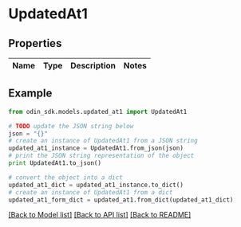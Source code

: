 # UpdatedAt1


## Properties

Name | Type | Description | Notes
------------ | ------------- | ------------- | -------------

## Example

```python
from odin_sdk.models.updated_at1 import UpdatedAt1

# TODO update the JSON string below
json = "{}"
# create an instance of UpdatedAt1 from a JSON string
updated_at1_instance = UpdatedAt1.from_json(json)
# print the JSON string representation of the object
print UpdatedAt1.to_json()

# convert the object into a dict
updated_at1_dict = updated_at1_instance.to_dict()
# create an instance of UpdatedAt1 from a dict
updated_at1_form_dict = updated_at1.from_dict(updated_at1_dict)
```
[[Back to Model list]](../README.md#documentation-for-models) [[Back to API list]](../README.md#documentation-for-api-endpoints) [[Back to README]](../README.md)


